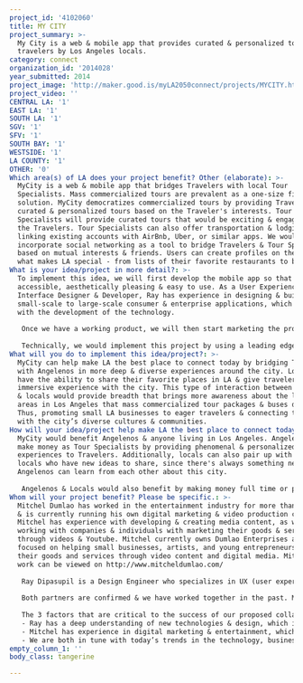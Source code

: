 ```yaml
---
project_id: '4102060'
title: MY CITY
project_summary: >-
  My City is a web & mobile app that provides curated & personalized tours for
  travelers by Los Angeles locals.
category: connect
organization_id: '2014028'
year_submitted: 2014
project_image: 'http://maker.good.is/myLA2050connect/projects/MYCITY.html'
project_video: ''
CENTRAL LA: '1'
EAST LA: '1'
SOUTH LA: '1'
SGV: '1'
SFV: '1'
SOUTH BAY: '1'
WESTSIDE: '1'
LA COUNTY: '1'
OTHER: '0'
Which area(s) of LA does your project benefit? Other (elaborate): >-
  MyCity is a web & mobile app that bridges Travelers with local Tour
  Specialists. Mass commercialized tours are prevalent as a one-size fits all
  solution. MyCity democratizes commercialized tours by providing Travelers
  curated & personalized tours based on the Traveler's interests. Tour
  Specialists will provide curated tours that would be exciting & engaging for
  the Travelers. Tour Specialists can also offer transportation & lodging by
  linking existing accounts with AirBnb, Uber, or similar apps. We would
  incorporate social networking as a tool to bridge Travelers & Tour Specialists
  based on mutual interests & friends. Users can create profiles on themselves &
  what makes LA special - from lists of their favorite restaurants to beaches.
What is your idea/project in more detail?: >-
  To implement this idea, we will first develop the mobile app so that it is
  accessible, aesthetically pleasing & easy to use. As a User Experience / User
  Interface Designer & Developer, Ray has experience in designing & building
  small-scale to large-scale consumer & enterprise applications, which will help
  with the development of the technology. 
   
   Once we have a working product, we will then start marketing the product & build our user base. Mitchel is experienced in video marketing & digital content, which will help promote the product to LA locals & tourists, & make it easy for users to understand the capabilities & benefits of using MyCity. Also, we will reach out to the tourism department of LA to get support from the city & help bring more revenue to local businesses & residents. 
   
   Technically, we would implement this project by using a leading edge tech stack for both web & mobile application. Since Ray is also a full-stack engineer, we can rapidly deploy this on a Ruby on Rails stack which can include Node.JS, PostgresSQL, & Backbone.JS front-end. Alternatively, we're open to using a different tech stack such a Go, Erlang, Scala, etc. For mobile development, we can deploy using Android & Swift. We have many options.
What will you do to implement this idea/project?: >-
  MyCity can help make LA the best place to connect today by bridging Tourists
  with Angelenos in more deep & diverse experiences around the city. Locals will
  have the ability to share their favorite places in LA & give travelers a more
  immersive experience with the city. This type of interaction between tourists
  & locals would provide breadth that brings more awareness about the local
  areas in Los Angeles that mass commercialized tour packages & buses do not do.
  Thus, promoting small LA businesses to eager travelers & connecting tourists
  with the city’s diverse cultures & communities.
How will your idea/project help make LA the best place to connect today? In LA2050?: >-
  MyCity would benefit Angelenos & anyone living in Los Angeles. Angelenos would
  make money as Tour Specialists by providing phenomenal & personalized
  experiences to Travelers. Additionally, locals can also pair up with other
  locals who have new ideas to share, since there's always something new that
  Angelenos can learn from each other about this city.
   
   Angelenos & Locals would also benefit by making money full time or part time by rendering their services as Tour Specialists. Also, tourists would benefit immensely from this app by getting diverse & personalized tours of Los Angeles through the simplicity of a mobile app - as well as the opportunity to meet new friends. This in turn benefits Los Angeles by bringing in more tourism into the city & helping local businesses. Though, just as important as generating revenue in LA, we are showing travelers from around the world a deeper & more authentic look of the City of Angels.
Whom will your project benefit? Please be specific.: >-
  Mitchel Dumlao has worked in the entertainment industry for more than 9 years
  & is currently running his own digital marketing & video production company.
  Mitchel has experience with developing & creating media content, as well as
  working with companies & individuals with marketing their goods & services
  through videos & Youtube. Mitchel currently owns Dumlao Enterprises and is
  focused on helping small businesses, artists, and young entrepreneurs market
  their goods and services through video content and digital media. Mitchel’s
  work can be viewed on http://www.mitcheldumlao.com/ 
    
   Ray Dipasupil is a Design Engineer who specializes in UX (user experience) & UI (user interface) for web & mobile. He’s worked with organizations such as The City of Los Angeles, The Walt Disney Company & Warner Music Group, & currently works with Rovi (http://www.rovicorp.com/) as a UX Design Engineer. He’s also a Front-End Web Development & UX/UI Instructor with General Assembly (https://generalassemb.ly). Ray’s work can be viewed on http://www.raysspl.com/ 
   
   Both partners are confirmed & we have worked together in the past. Mitchel has entertainment & marketing experience to help with creative development & promoting the project through digital & traditional content. Ray has certifications & experience in the technology field, which are essential for developing a mobile app. Ray & Mitchel has known each other for over 5 years.
   
   The 3 factors that are critical to the success of our proposed collaboration are:
   - Ray has a deep understanding of new technologies & design, which is crucial in developing a mobile app. 
   - Mitchel has experience in digital marketing & entertainment, which is greatly needed when promoting the product & growing the user base. 
   - We are both in tune with today’s trends in the technology, business, & entertainment industries, which will make sure that our app is not only innovative but also has the potential of being very successful.
empty_column_1: ''
body_class: tangerine

---
```

